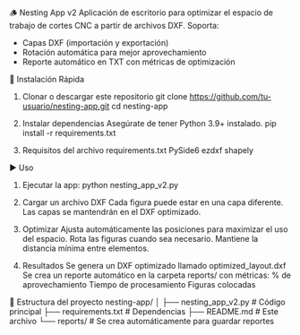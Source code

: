 🪵 Nesting App v2
Aplicación de escritorio para optimizar el espacio de trabajo de cortes CNC a partir de archivos DXF.
Soporta:
- Capas DXF (importación y exportación)
- Rotación automática para mejor aprovechamiento
- Reporte automático en TXT con métricas de optimización

🚀 Instalación Rápida
1. Clonar o descargar este repositorio
git clone https://github.com/tu-usuario/nesting-app.git
cd nesting-app

2. Instalar dependencias
Asegúrate de tener Python 3.9+ instalado.
pip install -r requirements.txt

3. Requisitos del archivo requirements.txt
PySide6
ezdxf
shapely

▶️ Uso
1. Ejecutar la app:
python nesting_app_v2.py

2. Cargar un archivo DXF
Cada figura puede estar en una capa diferente.
Las capas se mantendrán en el DXF optimizado.

3. Optimizar
Ajusta automáticamente las posiciones para maximizar el uso del espacio.
Rota las figuras cuando sea necesario.
Mantiene la distancia mínima entre elementos.

4. Resultados
Se genera un DXF optimizado llamado optimized_layout.dxf
Se crea un reporte automático en la carpeta reports/ con métricas:
% de aprovechamiento
Tiempo de procesamiento
Figuras colocadas

📂 Estructura del proyecto
nesting-app/
│
├── nesting_app_v2.py        # Código principal
├── requirements.txt         # Dependencias
├── README.md                # Este archivo
└── reports/                 # Se crea automáticamente para guardar reportes
